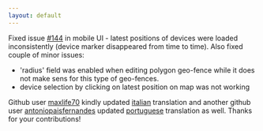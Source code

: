 ```yaml
---
layout: default
---
```


Fixed issue [#144](https://github.com/vitalidze/traccar-web/issues/144) in mobile UI - latest positions of devices were loaded inconsistently (device marker disappeared from time to time). Also fixed couple of minor issues:

* 'radius' field was enabled when editing polygon geo-fence while it does not make sens for this type of geo-fences.
* device selection by clicking on latest position on map was not working

Github user [maxlife70](https://github.com/maxlife70) kindly updated [italian](/features/italian.html) translation and another github user [antoniopaisfernandes](https://github.com/antoniopaisfernandes) updated [portuguese](/features/portuguese.html) translation as well. Thanks for your contributions!